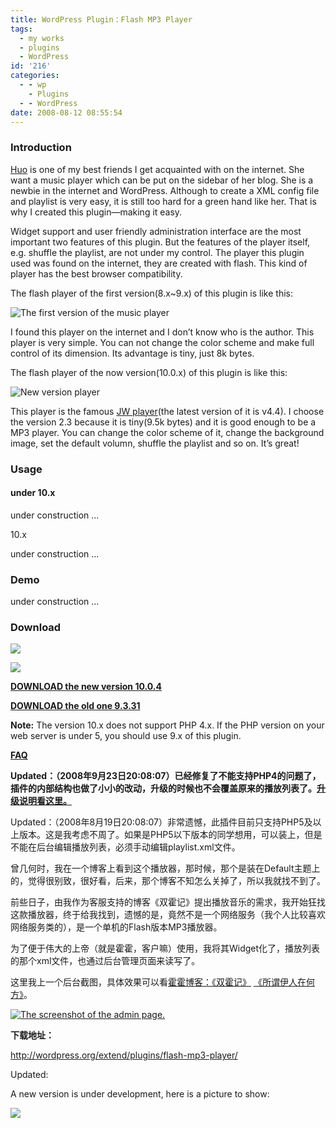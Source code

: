 ```yaml
---
title: WordPress Plugin：Flash MP3 Player
tags:
  - my works
  - plugins
  - WordPress
id: '216'
categories:
  - - wp
    - Plugins
  - - WordPress
date: 2008-08-12 08:55:54
---
```


### Introduction

[Huo](http://imhuo.com) is one of my best friends I get acquainted with on the internet. She want a music player which can be put on the sidebar of her blog. She is a newbie in the internet and WordPress. Although to create a XML config file and playlist is very easy, it is still too hard for a green hand like her. That is why I created this plugin—making it easy.
<!-- more -->
Widget support and user friendly administration interface are the most important two features of this plugin. But the features of the player itself, e.g. shuffle the playlist, are not under my control. The player this plugin used was found on the internet, they are created with flash. This kind of player has the best browser compatibility.

The flash player of the first version(8.x~9.x) of this plugin is like this:

![The first version of the music player](http://lh6.ggpht.com/_QYicOeu89Bk/SeWIo2HBptI/AAAAAAAABVI/qtOe79STvrw/s800/FlashMP3Player-1.png)

I found this player on the internet and I don’t know who is the author. This player is very simple. You can not change the color scheme and make full control of its dimension. Its advantage is tiny, just 8k bytes.

The flash player of the now version(10.0.x) of this plugin is like this:

![New version player](http://lh5.ggpht.com/_QYicOeu89Bk/SehkzMBoUfI/AAAAAAAABWs/vQBJOu8w-VU/s800/screenshot-3.png)

This player is the famous [JW player](http://www.longtailvideo.com/players/jw-flv-player/)(the latest version of it is v4.4). I choose the version 2.3 because it is tiny(9.5k bytes) and it is good enough to be a MP3 player. You can change the color scheme of it, change the background image, set the default volumn, shuffle the playlist and so on. It’s great!

### Usage

#### under 10.x

under construction …

10.x

under construction …

### Demo

under construction …

### Download

![](http://lh5.ggpht.com/_QYicOeu89Bk/SehkzMBoUfI/AAAAAAAABWs/vQBJOu8w-VU/s800/screenshot-3.png)

![](http://lh6.ggpht.com/_QYicOeu89Bk/SeWIo2HBptI/AAAAAAAABVI/qtOe79STvrw/s800/FlashMP3Player-1.png)

**[DOWNLOAD the new version 10.0.4](http://downloads.wordpress.org/plugin/flash-mp3-player.10.0.4.zip)**

**[DOWNLOAD the old one 9.3.31](http://downloads.wordpress.org/plugin/flash-mp3-player.9.3.31.zip)**

**Note:** The version 10.x does not support PHP 4.x. If the PHP version on your web server is under 5, you should use 9.x of this plugin.

**[FAQ](http://sexywp.com/flash-mp3-player-faq.htm)**

**Updated：（2008年9月23日20:08:07）已经修复了不能支持PHP4的问题了，插件的内部结构也做了小小的改动，升级的时候也不会覆盖原来的播放列表了。[升级说明看这里。](http://sexywp.com/flash-mp3-player-updated.htm)**

Updated：（2008年8月19日20:08:07）非常遗憾，此插件目前只支持PHP5及以上版本。这是我考虑不周了。如果是PHP5以下版本的同学想用，可以装上，但是不能在后台编辑播放列表，必须手动编辑playlist.xml文件。

曾几何时，我在一个博客上看到这个播放器，那时候，那个是装在Default主题上的，觉得很别致，很好看，后来，那个博客不知怎么关掉了，所以我就找不到了。

前些日子，由我作为客服支持的博客《双霍记》提出播放音乐的需求，我开始狂找这款播放器，终于给我找到，遗憾的是，竟然不是一个网络服务（我个人比较喜欢网络服务类的），是一个单机的Flash版本MP3播放器。

为了便于伟大的上帝（就是霍霍，客户嘛）使用，我将其Widget化了，播放列表的那个xml文件，也通过后台管理页面来读写了。

这里我上一个后台截图，具体效果可以看[霍霍博客：《双霍记》](http://doublehuo.cn) [《所谓伊人在何方》](http://holdurhand.com)。

[![The screenshot of the admin page. ](http://lh6.ggpht.com/TangChao.ZJU/SJr1iSeSbEI/AAAAAAAAAe4/P_6EAsNMVUU/s400/screenshot-1.png)](http://picasaweb.google.com/TangChao.ZJU/Illustration/photo#5231763886567484482)

**下载地址：**

http://wordpress.org/extend/plugins/flash-mp3-player/

Updated:

A new version is under development, here is a picture to show:

![](http://lh5.ggpht.com/_QYicOeu89Bk/SehkzMBoUfI/AAAAAAAABWs/vQBJOu8w-VU/screenshot-3.png)
